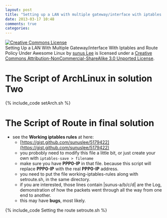 ```yaml
---
layout: post
title: "Setting up a LAN with multiple gateway/interface with iptables and route policy under awesome Linux[2/2]"
date: 2013-03-17 10:48
comments: true
categories: 
---
```


<a rel="license" href="http://creativecommons.org/licenses/by-nc-sa/3.0/deed.en_US"><img alt="Creative Commons License" style="border-width:0" src="http://i.creativecommons.org/l/by-nc-sa/3.0/88x31.png" /></a><br /><span xmlns:dct="http://purl.org/dc/terms/" href="http://purl.org/dc/dcmitype/Text" property="dct:title" rel="dct:type">Setting Up a LAN With Multiple Gateway/interface With Iptables and Route Policy Under Awesome Linux</span> by <a xmlns:cc="http://creativecommons.org/ns#" href="http://www.sunus.me/blog/2013/03/17/setting-up-a-lan-with-multiple-gateway-slash-interface-with-iptables-and-route-policy-under-awesome-linux-2-slash-2/" property="cc:attributionName" rel="cc:attributionURL">sunus Lee</a> is licensed under a <a rel="license" href="http://creativecommons.org/licenses/by-nc-sa/3.0/deed.en_US">Creative Commons Attribution-NonCommercial-ShareAlike 3.0 Unported License</a>.

# The Script of ArchLinux in solution Two #
{% include_code setArch.sh %}


# The Script of Route in final solution #

* see the **Working iptables rules** at here:
  * [https://gist.github.com/sunuslee/5179422](https://gist.github.com/sunuslee/5179422)
  * you probobly need to modify this file a little bit, or just create your own with ``iptables-save > filename``
  * make sure you have **PPP0-IP** in that file. because this script will replace **PPP0-IP** with the real **PPP0-IP** address.
  * you need to put the file working-iptables-rules along with setroute.sh, in the same directory.
  * if you are interested, those lines contain |sunus-a/b/c/d| are the Log, demonstration of how the packets went through all the way from one end to another.
  * this may have **bugs**, most likely.

{% include_code Setting the route setroute.sh %}
